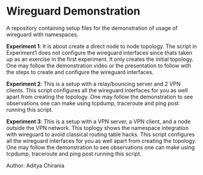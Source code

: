 # Wireguard Demonstration
A repository containing setup files for the demonstration of usage of wireguard with namespaces. 

**Experiment 1**: It is about create a direct node to node topology. The script in Experiment1 does not configure the wireguard interfaces since thats taken up as an exercise in the first experiment. It only creates the initial topology. One may follow the demonstration video or the presentation to follow with the steps to create and configure the wireguard interfaces. 

**Experiment 2**: This is a setup with a relay/bouncing server and 2 VPN clients. This script configures all the wireguard interfaces for you as well apart from creating the topology. One may follow the demonstration to see observations one can make using tcpdump, traceroute and ping post running this script. 

**Experiment 3**: This is a setup with a VPN server, a VPN client, and a node outside the VPN network. This toplogy shows the namespace integration with wireguard to avoid classical routing table hacks. This script configures all the wireguard interfaces for you as well apart from creating the topology. One may follow the demonstration to see observations one can make using tcpdump, traceroute and ping post running this script. 

Author: 
Aditya Chirania
